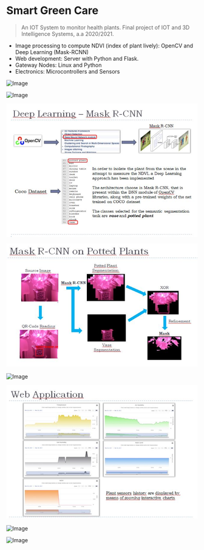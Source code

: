 # Smart Green Care

> An IOT System to monitor health plants. Final project of IOT and 3D Intelligence Systems, a.a 2020/2021.

- Image processing to compute NDVI (index of plant lively): OpenCV and Deep Learning (Mask-RCNN)
- Web development: Server with Python and Flask.
- Gateway Nodes: Linux and Python
- Electronics: Microcontrollers and Sensors

![Image](https://github.com/AlessandroGulli/AI_MS_Degree/blob/main/SmartGreenCare/images/Architecture.png)

![Image](https://github.com/AlessandroGulli/AI_MS_Degree/blob/main/SmartGreenCare/images/NDVI.png)

![Image](https://github.com/AlessandroGulli/AI_MS_Degree/blob/main/SmartGreenCare/images/DL.JPG)

![Image](https://github.com/AlessandroGulli/AI_MS_Degree/blob/main/SmartGreenCare/images/flow.JPG)

![Image](https://github.com/AlessandroGulli/AI_MS_Degree/blob/main/SmartGreenCare/images/Final.png)

![Image](https://github.com/AlessandroGulli/AI_MS_Degree/blob/main/SmartGreenCare/images/Telemetry.JPG)

![Image](https://github.com/AlessandroGulli/AI_MS_Degree/blob/main/SmartGreenCare/images/Web.png)

![Image](https://github.com/AlessandroGulli/AI_MS_Degree/blob/main/SmartGreenCare/images/Prot.png)




